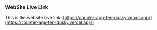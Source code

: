 ### WebSite Live Link

This is the website Live link: [https://counter-app-ten-dusky.vercel.app/](https://counter-app-ten-dusky.vercel.app/)

